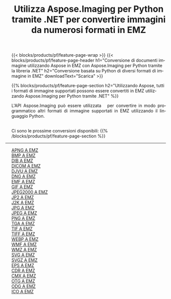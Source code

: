 ﻿---
title: Utilizza Aspose.Imaging per Python tramite .NET per convertire immagini da numerosi formati in EMZ 
weight: 3920
url: /it/python-net/conversion/to/emz 
lang: it
langdirlevel: 2
locales: zh-hans,ja,it,ru,de,es,fr,nl,id,lt,pl,pt,vi,tr,ko,zh-hant,ar,hi,th,sv,cs,uk,he
description: Puoi utilizzare Aspose.Imaging per Python tramite la libreria .NET per convertire da una varietà di formati in EMZ
---

{{< blocks/products/pf/feature-page-wrap >}}
{{< blocks/products/pf/feature-page-header h1="Conversione di documenti immagine utilizzando Aspose in EMZ con Aspose.Imaging per Python tramite la libreria .NET" h2="Conversione basata su Python di diversi formati di immagine in EMZ" downloadText="Scarica" >}}


{{% blocks/products/pf/feature-page-section  h2="Utilizzando Aspose, tutti i formati di immagine supportati possono essere convertiti in EMZ utilizzando Aspose.Imaging per Python tramite .NET" %}}
<p align=justify>L'API Aspose.Imaging può essere utilizzata   per convertire in modo programmatico altri formati di immagine supportati in EMZ utilizzando il linguaggio Python.</p>
<br/>
Ci sono le prossime conversioni disponibili:
{{% /blocks/products/pf/feature-page-section %}}
<div class="container-fluid productfamilypage bg-gray">
    <div class="convertypes bg-gray agp-content section">
        <div class="container">
		<hr style="margin-left:-20px;"/>
		<div class="row other-converters">
		    <div class='col-md-2 other-converter remove-lp remove-rp'><a href="/imaging/it/python-net/conversion/apng-to-emz" >APNG A EMZ</a></div>
<div class='col-md-2 other-converter remove-lp remove-rp'><a href="/imaging/it/python-net/conversion/bmp-to-emz" >BMP A EMZ</a></div>
<div class='col-md-2 other-converter remove-lp remove-rp'><a href="/imaging/it/python-net/conversion/dib-to-emz" >DIB A EMZ</a></div>
<div class='col-md-2 other-converter remove-lp remove-rp'><a href="/imaging/it/python-net/conversion/dicom-to-emz" >DICOM A EMZ</a></div>
<div class='col-md-2 other-converter remove-lp remove-rp'><a href="/imaging/it/python-net/conversion/djvu-to-emz" >DJVU A EMZ</a></div>
<div class='col-md-2 other-converter remove-lp remove-rp'><a href="/imaging/it/python-net/conversion/dng-to-emz" >DNG A EMZ</a></div>
<div class='col-md-2 other-converter remove-lp remove-rp'><a href="/imaging/it/python-net/conversion/emf-to-emz" >EMF A EMZ</a></div>
<div class='col-md-2 other-converter remove-lp remove-rp'><a href="/imaging/it/python-net/conversion/gif-to-emz" >GIF A EMZ</a></div>
<div class='col-md-2 other-converter remove-lp remove-rp'><a href="/imaging/it/python-net/conversion/jpeg2000-to-emz" >JPEG2000 A EMZ</a></div>
<div class='col-md-2 other-converter remove-lp remove-rp'><a href="/imaging/it/python-net/conversion/jp2-to-emz" >JP2 A EMZ</a></div>
<div class='col-md-2 other-converter remove-lp remove-rp'><a href="/imaging/it/python-net/conversion/j2k-to-emz" >J2K A EMZ</a></div>
<div class='col-md-2 other-converter remove-lp remove-rp'><a href="/imaging/it/python-net/conversion/jpg-to-emz" >JPG A EMZ</a></div>
<div class='col-md-2 other-converter remove-lp remove-rp'><a href="/imaging/it/python-net/conversion/jpeg-to-emz" >JPEG A EMZ</a></div>
<div class='col-md-2 other-converter remove-lp remove-rp'><a href="/imaging/it/python-net/conversion/png-to-emz" >PNG A EMZ</a></div>
<div class='col-md-2 other-converter remove-lp remove-rp'><a href="/imaging/it/python-net/conversion/tga-to-emz" >TGA A EMZ</a></div>
<div class='col-md-2 other-converter remove-lp remove-rp'><a href="/imaging/it/python-net/conversion/tif-to-emz" >TIF A EMZ</a></div>
<div class='col-md-2 other-converter remove-lp remove-rp'><a href="/imaging/it/python-net/conversion/tiff-to-emz" >TIFF A EMZ</a></div>
<div class='col-md-2 other-converter remove-lp remove-rp'><a href="/imaging/it/python-net/conversion/webp-to-emz" >WEBP A EMZ</a></div>
<div class='col-md-2 other-converter remove-lp remove-rp'><a href="/imaging/it/python-net/conversion/wmf-to-emz" >WMF A EMZ</a></div>
<div class='col-md-2 other-converter remove-lp remove-rp'><a href="/imaging/it/python-net/conversion/wmz-to-emz" >WMZ A EMZ</a></div>
<div class='col-md-2 other-converter remove-lp remove-rp'><a href="/imaging/it/python-net/conversion/svg-to-emz" >SVG A EMZ</a></div>
<div class='col-md-2 other-converter remove-lp remove-rp'><a href="/imaging/it/python-net/conversion/svgz-to-emz" >SVGZ A EMZ</a></div>
<div class='col-md-2 other-converter remove-lp remove-rp'><a href="/imaging/it/python-net/conversion/eps-to-emz" >EPS A EMZ</a></div>
<div class='col-md-2 other-converter remove-lp remove-rp'><a href="/imaging/it/python-net/conversion/cdr-to-emz" >CDR A EMZ</a></div>
<div class='col-md-2 other-converter remove-lp remove-rp'><a href="/imaging/it/python-net/conversion/cmx-to-emz" >CMX A EMZ</a></div>
<div class='col-md-2 other-converter remove-lp remove-rp'><a href="/imaging/it/python-net/conversion/otg-to-emz" >OTG A EMZ</a></div>
<div class='col-md-2 other-converter remove-lp remove-rp'><a href="/imaging/it/python-net/conversion/odg-to-emz" >ODG A EMZ</a></div>
<div class='col-md-2 other-converter remove-lp remove-rp'><a href="/imaging/it/python-net/conversion/ico-to-emz" >ICO A EMZ</a></div>
                </div>
        </div>
    </div>
</div>
<br/>

